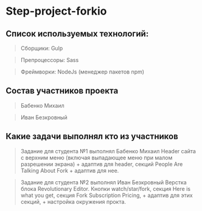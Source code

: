 # Step-project-forkio
## Список используемых технологий:
> Сборщики: Gulp

> Препроцессоры: Sass

> Фреймворки: NodeJs (менеджер пакетов npm)
## Состав участников проекта
> Бабенко Михаил

> Иван Безкровный
## Какие задачи выполнял кто из участников
> Задание для студента №1 выполнял Бабенко Михаил
Header сайта с верхним меню (включая выпадающее меню при малом разрешении экрана) + адаптив для header, секций People Are Talking About Fork + адаптив для нее.

> Задание для студента №2 выполнял Иван Безкровный
Верстка блока Revolutionary Editor. Кнопки watch/star/fork, секция Here is what you get, секция Fork Subscription Pricing, + адаптив для этих секций, + настройка окружения прокта.
